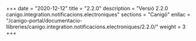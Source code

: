 +++
date        = "2020-12-12"
title       = "2.2.0"
description = "Versió 2.2.0 canigo.integration.notificacions.electroniques"
sections    = "Canigó"
enllac		= "/canigo-portal/documentacio-llibreries/canigo.integration.notificacions.electroniques/2.2.0/"
weight		= 3
+++
